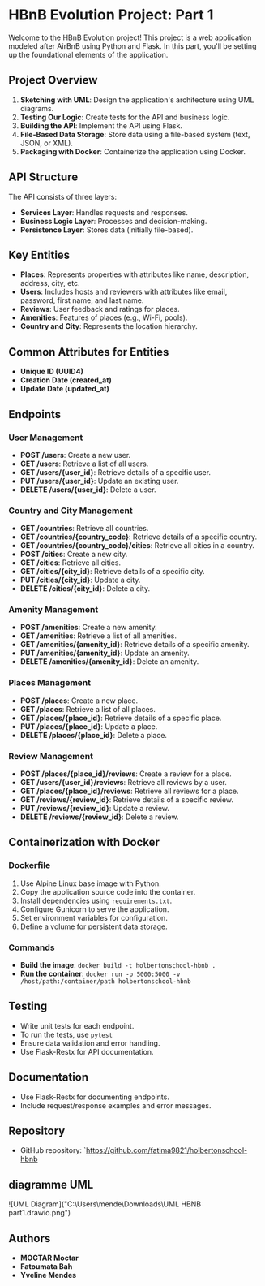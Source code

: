 # HBnB Evolution Project: Part 1

Welcome to the HBnB Evolution project! This project is a web application modeled after AirBnB using Python and Flask. In this part, you'll be setting up the foundational elements of the application.

## Project Overview

1. **Sketching with UML**: Design the application's architecture using UML diagrams.
2. **Testing Our Logic**: Create tests for the API and business logic.
3. **Building the API**: Implement the API using Flask.
4. **File-Based Data Storage**: Store data using a file-based system (text, JSON, or XML).
5. **Packaging with Docker**: Containerize the application using Docker.

## API Structure

The API consists of three layers:
- **Services Layer**: Handles requests and responses.
- **Business Logic Layer**: Processes and decision-making.
- **Persistence Layer**: Stores data (initially file-based).

## Key Entities

- **Places**: Represents properties with attributes like name, description, address, city, etc.
- **Users**: Includes hosts and reviewers with attributes like email, password, first name, and last name.
- **Reviews**: User feedback and ratings for places.
- **Amenities**: Features of places (e.g., Wi-Fi, pools).
- **Country and City**: Represents the location hierarchy.

## Common Attributes for Entities

- **Unique ID (UUID4)**
- **Creation Date (created_at)**
- **Update Date (updated_at)**

## Endpoints

### User Management

- **POST /users**: Create a new user.
- **GET /users**: Retrieve a list of all users.
- **GET /users/{user_id}**: Retrieve details of a specific user.
- **PUT /users/{user_id}**: Update an existing user.
- **DELETE /users/{user_id}**: Delete a user.

### Country and City Management

- **GET /countries**: Retrieve all countries.
- **GET /countries/{country_code}**: Retrieve details of a specific country.
- **GET /countries/{country_code}/cities**: Retrieve all cities in a country.
- **POST /cities**: Create a new city.
- **GET /cities**: Retrieve all cities.
- **GET /cities/{city_id}**: Retrieve details of a specific city.
- **PUT /cities/{city_id}**: Update a city.
- **DELETE /cities/{city_id}**: Delete a city.

### Amenity Management

- **POST /amenities**: Create a new amenity.
- **GET /amenities**: Retrieve a list of all amenities.
- **GET /amenities/{amenity_id}**: Retrieve details of a specific amenity.
- **PUT /amenities/{amenity_id}**: Update an amenity.
- **DELETE /amenities/{amenity_id}**: Delete an amenity.

### Places Management

- **POST /places**: Create a new place.
- **GET /places**: Retrieve a list of all places.
- **GET /places/{place_id}**: Retrieve details of a specific place.
- **PUT /places/{place_id}**: Update a place.
- **DELETE /places/{place_id}**: Delete a place.

### Review Management

- **POST /places/{place_id}/reviews**: Create a review for a place.
- **GET /users/{user_id}/reviews**: Retrieve all reviews by a user.
- **GET /places/{place_id}/reviews**: Retrieve all reviews for a place.
- **GET /reviews/{review_id}**: Retrieve details of a specific review.
- **PUT /reviews/{review_id}**: Update a review.
- **DELETE /reviews/{review_id}**: Delete a review.

## Containerization with Docker

### Dockerfile

1. Use Alpine Linux base image with Python.
2. Copy the application source code into the container.
3. Install dependencies using `requirements.txt`.
4. Configure Gunicorn to serve the application.
5. Set environment variables for configuration.
6. Define a volume for persistent data storage.

### Commands

- **Build the image**: `docker build -t holbertonschool-hbnb .`
- **Run the container**: `docker run -p 5000:5000 -v /host/path:/container/path holbertonschool-hbnb`

## Testing

- Write unit tests for each endpoint.
- To run the tests, use `pytest`
- Ensure data validation and error handling.
- Use Flask-Restx for API documentation.

## Documentation

- Use Flask-Restx for documenting endpoints.
- Include request/response examples and error messages.

## Repository

- GitHub repository: `https://github.com/fatima9821/holbertonschool-hbnb

## diagramme UML

![UML Diagram]("C:\Users\mende\Downloads\UML HBNB part1.drawio.png")

## Authors
- **MOCTAR Moctar**
- **Fatoumata Bah**
- **Yveline Mendes**


